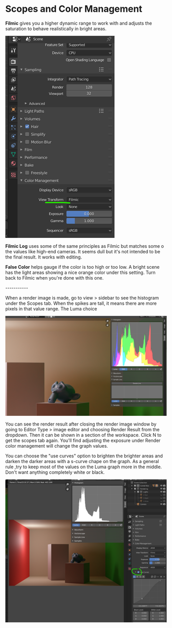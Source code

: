 # Scopes and Color Management

**Filmic** gives you a higher dynamic range to work with and adjusts the saturation to behave realistically in bright areas.

![](<../../../.gitbook/assets/image (142).png>)

**Filmic Log** uses some of the same principles as Filmic but matches some o the values like high-end cameras. It seems dull but it's not intended to be the final result. It works with editing.

**False Color** helps gauge if the color is too high or too low. A bright scene has the light areas showing a nice orange color under this setting. Turn back to Filmic when you're done with this one.

\-----------

When a render image is made, go to view > sidebar to see the histogram under the Scopes tab. When the spikes are tall, it means there are more pixels in that value range. The Luma choice&#x20;

![](<../../../.gitbook/assets/image (137).png>)

You can see the render result after closing the render image window by going to Editor Type > image editor and choosing Render Result from the dropdown. Then it can be shown in a section of the workspace. Click N to get the scopes tab again. You'll find adjusting the exposure under Render  color management will change the graph values.

You can choose the "use curves" option to brighten the brighter areas and darken the darker areas with a s-curve chape on the graph. As a general rule ,try to keep most of the values on the Luma graph more in the middle. Don't want anything completely white or black.

![](<../../../.gitbook/assets/image (143) (1).png>)


